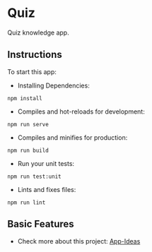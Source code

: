 # Quiz

Quiz knowledge app. 

## Instructions

To start this app:

- Installing Dependencies:

```
npm install
```

- Compiles and hot-reloads for development:

```
npm run serve
```

- Compiles and minifies for production:

```
npm run build
```

- Run your unit tests:

```
npm run test:unit
```

- Lints and fixes files:

```
npm run lint
```

## Basic Features

- Check more about this project: [App-Ideas](https://github.com/florinpop17/app-ideas/blob/master/Projects/1-Beginner/Quiz-App.md)
